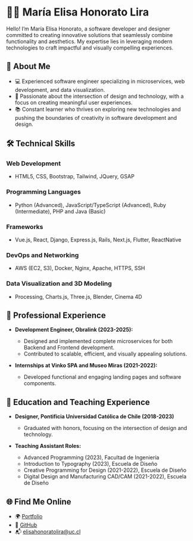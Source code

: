 # 👩‍💻 María Elisa Honorato Lira  

Hello! I’m María Elisa Honorato, a software developer and designer committed to creating innovative solutions that seamlessly combine functionality and aesthetics. My expertise lies in leveraging modern technologies to craft impactful and visually compelling experiences.  

## 🚀 About Me  

- 💻 Experienced software engineer specializing in microservices, web development, and data visualization.  
- 🌟 Passionate about the intersection of design and technology, with a focus on creating meaningful user experiences.  
- 📚 Constant learner who thrives on exploring new technologies and pushing the boundaries of creativity in software development and design.  


## 🛠️ Technical Skills  

### Web Development  
- HTML5, CSS, Bootstrap, Tailwind, JQuery, GSAP  

### Programming Languages  
- Python (Advanced), JavaScript/TypeScript (Advanced), Ruby (Intermediate), PHP and Java (Basic)  

### Frameworks  
- Vue.js, React, Django, Express.js, Rails, Next.js, Flutter, ReactNative

### DevOps and Networking  
- AWS (EC2, S3), Docker, Nginx, Apache, HTTPS, SSH  

### Data Visualization and 3D Modeling  
- Processing, Charts.js, Three.js, Blender, Cinema 4D  

## 📂 Professional Experience  

- **Development Engineer, Obralink (2023-2025):**  
  - Designed and implemented complete microservices for both Backend and Frontend development.  
  - Contributed to scalable, efficient, and visually appealing solutions.  

- **Internships at Vinko SPA and Museo Miras (2021-2022):**  
  - Developed functional and engaging landing pages and software components.  

## 📘 Education and Teaching Experience  

- **Designer, Pontificia Universidad Católica de Chile (2018-2023)**  
  - Graduated with honors, focusing on the intersection of design and technology.  

- **Teaching Assistant Roles:**  
  - Advanced Programming (2023), Facultad de Ingeniería  
  - Introduction to Typography (2023), Escuela de Diseño  
  - Creative Programming for Design (2021-2022), Escuela de Diseño  
  - Digital Design and Manufacturing CAD/CAM (2021-2022), Escuela de Diseño

## 🌐 Find Me Online  

- 🌍 [Portfolio](https://elisahonoratolira.cl/)  
- 💼 [GitHub](https://github.com/elisahonorato)  
- 📬 elisahonoratolira@uc.cl  
